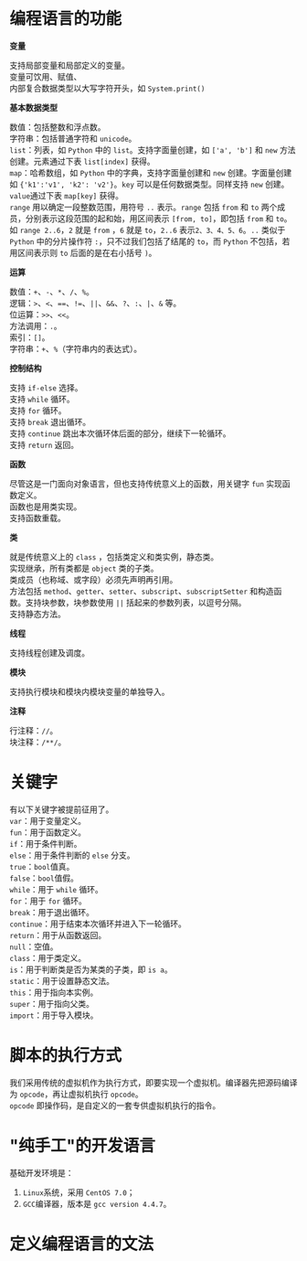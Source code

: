 # 编程语言的功能

**变量**  

支持局部变量和局部定义的变量。  
变量可饮用、赋值、  
内部复合数据类型以大写字符开头，如 `System.print()`

**基本数据类型**  

数值：包括整数和浮点数。  
字符串：包括普通字符和 `unicode`。  
`list`：列表，如 `Python` 中的 `list`。支持字面量创建，如 `['a', 'b']` 和 `new` 方法创建。元素通过下表 `list[index]` 获得。  
`map`：哈希数组，如 `Python` 中的字典，支持字面量创建和 `new` 创建。字面量创建如 `{'k1':'v1', 'k2': 'v2'}`。`key` 可以是任何数据类型。同样支持 `new` 创建。`value`通过下表 `map[key]` 获得。  
`range` 用以确定一段整数范围，用符号 `..` 表示。`range` 包括 `from` 和 `to` 两个成员，分别表示这段范围的起和始，用区间表示 `[from, to]`，即包括 `from` 和 `to`。如 `range 2..6`，`2` 就是 `from` ，`6` 就是 `to`，`2..6` 表示`2、3、4、5、6`。`..` 类似于 `Python` 中的分片操作符 `:`，只不过我们包括了结尾的 `to`，而 `Python` 不包括，若用区间表示则 `to` 后面的是在右小括号 `)`。

**运算**  

数值：`+`、`-`、`*`、`/`、`%`。  
逻辑：`>`、`<`、`==`、`!=`、`||`、`&&`、`?`、`:`、`|`、`&` 等。  
位运算：`>>`、`<<`。  
方法调用：`.`。  
索引：`[]`。  
字符串：`+`、`%`（字符串内的表达式）。

**控制结构**  

支持 `if-else` 选择。  
支持 `while` 循环。  
支持 `for` 循环。  
支持 `break` 退出循环。  
支持 `continue` 跳出本次循环体后面的部分，继续下一轮循环。  
支持 `return` 返回。

**函数**  

尽管这是一门面向对象语言，但也支持传统意义上的函数，用关键字 `fun` 实现函数定义。  
函数也是用类实现。  
支持函数重载。

**类**  

就是传统意义上的 `class` ，包括类定义和类实例，静态类。  
实现继承，所有类都是 `object` 类的子类。  
类成员（也称域、或字段）必须先声明再引用。  
方法包括 `method`、`getter`、`setter`、`subscript`、`subscriptSetter` 和构造函数。支持块参数，块参数使用 `||` 括起来的参数列表，以逗号分隔。  
支持静态方法。

**线程**  

支持线程创建及调度。

**模块**  

支持执行模块和模块内模块变量的单独导入。

**注释**  

行注释：`//`。  
块注释：`/**/`。

# 关键字

有以下关键字被提前征用了。  
`var`：用于变量定义。  
`fun`：用于函数定义。  
`if`：用于条件判断。  
`else`：用于条件判断的 `else` 分支。  
`true`：`bool`值真。  
`false`：`bool`值假。  
`while`：用于 `while` 循环。  
`for`：用于 `for` 循环。  
`break`：用于退出循环。  
`continue`：用于结束本次循环并进入下一轮循环。  
`return`：用于从函数返回。  
`null`：空值。  
`class`：用于类定义。  
`is`：用于判断类是否为某类的子类，即 `is a`。  
`static`：用于设置静态文法。  
`this`：用于指向本实例。  
`super`：用于指向父类。  
`import`：用于导入模块。

# 脚本的执行方式

我们采用传统的虚拟机作为执行方式，即要实现一个虚拟机。编译器先把源码编译为 `opcode`，再让虚拟机执行 `opcode`。  
`opcode` 即操作码，是自定义的一套专供虚拟机执行的指令。

# "纯手工"的开发语言

基础开发环境是：

1. `Linux`系统，采用 `CentOS 7.0`；
2. `GCC`编译器，版本是 `gcc version 4.4.7`。

# 定义编程语言的文法